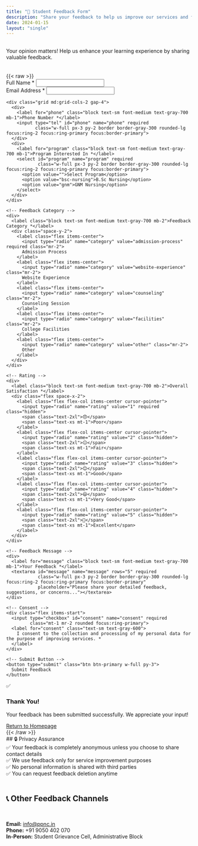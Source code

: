 ```yaml
---
title: "📝 Student Feedback Form"
description: "Share your feedback to help us improve our services and facilities"
date: 2024-01-15
layout: "single"
---
```


</br> 
Your opinion matters! Help us enhance your learning experience by sharing valuable feedback.

</br>
</br>
</br>
{{< raw >}}

<div class="card card-padded max-w-2xl mx-auto">
  <form id="feedbackForm" class="space-y-6">
    <!-- Personal Information -->
    <div class="grid md:grid-cols-2 gap-4">
      <div>
        <label for="name" class="block text-sm font-medium text-gray-700 mb-1">Full Name *</label>
        <input type="text" id="name" name="name" required 
               class="w-full px-3 py-2 border border-gray-300 rounded-lg focus:ring-2 focus:ring-primary focus:border-primary">
      </div>
      <div>
        <label for="email" class="block text-sm font-medium text-gray-700 mb-1">Email Address *</label>
        <input type="email" id="email" name="email" required 
               class="w-full px-3 py-2 border border-gray-300 rounded-lg focus:ring-2 focus:ring-primary focus:border-primary">
      </div>
    </div>

    <div class="grid md:grid-cols-2 gap-4">
      <div>
        <label for="phone" class="block text-sm font-medium text-gray-700 mb-1">Phone Number *</label>
        <input type="tel" id="phone" name="phone" required
               class="w-full px-3 py-2 border border-gray-300 rounded-lg focus:ring-2 focus:ring-primary focus:border-primary">
      </div>
      <div>
        <label for="program" class="block text-sm font-medium text-gray-700 mb-1">Program Interested In *</label>
        <select id="program" name="program" required
                class="w-full px-3 py-2 border border-gray-300 rounded-lg focus:ring-2 focus:ring-primary focus:border-primary">
          <option value="">Select Program</option>
          <option value="bsc-nursing">B.Sc Nursing</option>
          <option value="gnm">GNM Nursing</option>
        </select>
      </div>
    </div>

    <!-- Feedback Category -->
    <div>
      <label class="block text-sm font-medium text-gray-700 mb-2">Feedback Category *</label>
      <div class="space-y-2">
        <label class="flex items-center">
          <input type="radio" name="category" value="admission-process" required class="mr-2">
          Admission Process
        </label>
        <label class="flex items-center">
          <input type="radio" name="category" value="website-experience" class="mr-2">
          Website Experience
        </label>
        <label class="flex items-center">
          <input type="radio" name="category" value="counseling" class="mr-2">
          Counseling Session
        </label>
        <label class="flex items-center">
          <input type="radio" name="category" value="facilities" class="mr-2">
          College Facilities
        </label>
        <label class="flex items-center">
          <input type="radio" name="category" value="other" class="mr-2">
          Other
        </label>
      </div>
    </div>

    <!-- Rating -->
    <div>
      <label class="block text-sm font-medium text-gray-700 mb-2">Overall Satisfaction *</label>
      <div class="flex space-x-2">
        <label class="flex flex-col items-center cursor-pointer">
          <input type="radio" name="rating" value="1" required class="hidden">
          <span class="text-2xl">😞</span>
          <span class="text-xs mt-1">Poor</span>
        </label>
        <label class="flex flex-col items-center cursor-pointer">
          <input type="radio" name="rating" value="2" class="hidden">
          <span class="text-2xl">😐</span>
          <span class="text-xs mt-1">Fair</span>
        </label>
        <label class="flex flex-col items-center cursor-pointer">
          <input type="radio" name="rating" value="3" class="hidden">
          <span class="text-2xl">😊</span>
          <span class="text-xs mt-1">Good</span>
        </label>
        <label class="flex flex-col items-center cursor-pointer">
          <input type="radio" name="rating" value="4" class="hidden">
          <span class="text-2xl">😄</span>
          <span class="text-xs mt-1">Very Good</span>
        </label>
        <label class="flex flex-col items-center cursor-pointer">
          <input type="radio" name="rating" value="5" class="hidden">
          <span class="text-2xl">🤩</span>
          <span class="text-xs mt-1">Excellent</span>
        </label>
      </div>
    </div>

    <!-- Feedback Message -->
    <div>
      <label for="message" class="block text-sm font-medium text-gray-700 mb-1">Your Feedback *</label>
      <textarea id="message" name="message" rows="5" required
                class="w-full px-3 py-2 border border-gray-300 rounded-lg focus:ring-2 focus:ring-primary focus:border-primary"
                placeholder="Please share your detailed feedback, suggestions, or concerns..."></textarea>
    </div>

    <!-- Consent -->
    <div class="flex items-start">
      <input type="checkbox" id="consent" name="consent" required
             class="mt-1 mr-2 rounded focus:ring-primary">
      <label for="consent" class="text-sm text-gray-600">
        I consent to the collection and processing of my personal data for the purpose of improving services. *
      </label>
    </div>

    <!-- Submit Button -->
    <button type="submit" class="btn btn-primary w-full py-3">
      Submit Feedback
    </button>

  </form>

  <div id="thankYouMessage" class="hidden text-center py-8">
    <div class="text-green-500 text-6xl mb-4">✅</div>
    <h3 class="text-2xl font-bold text-gray-900 mb-2">Thank You!</h3>
    <p class="text-gray-600">Your feedback has been submitted successfully. We appreciate your input!</p>
    <a href="/" class="btn btn-ghost mt-4">Return to Homepage</a>
  </div>
</div>
{{< /raw >}}
</br>  
## 🔒 Privacy Assurance
</br>
✅ Your feedback is completely anonymous unless you choose to share contact details </br>
✅ We use feedback only for service improvement purposes </br>
✅ No personal information is shared with third parties </br>
✅ You can request feedback deletion anytime </br>
</br>

## 📞 Other Feedback Channels

</br>

**Email:** info@ppnc.in  
**Phone:** +91 9050 402 070  
**In-Person:** Student Grievance Cell, Administrative Block

<script>
document.getElementById('feedbackForm').addEventListener('submit', function(e) {
  e.preventDefault();
  
  // Simple form validation
  const formData = new FormData(this);
  const rating = formData.get('rating');
  
  if (!rating) {
    alert('Please select an overall satisfaction rating');
    return;
  }

  // Show thank you message
  this.style.display = 'none';
  document.getElementById('thankYouMessage').classList.remove('hidden');
  
  // Here you would typically send the data to your server
  console.log('Feedback submitted:', {
    name: formData.get('name'),
    email: formData.get('email'),
    category: formData.get('category'),
    rating: formData.get('rating'),
    message: formData.get('message')
  });
});
</script>

